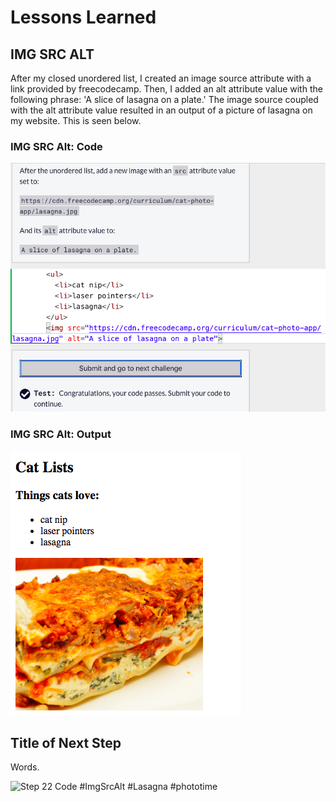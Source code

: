 <html>
  <body>
    <h1>Lessons Learned</h1>
    <h2>IMG SRC ALT</h2>
    <p>
      After my closed unordered list, I created an image source attribute with a link provided by freecodecamp. 
      Then, I added an alt attribute value with the following phrase: 'A slice of lasagna on a plate.' The
      image source coupled with the alt attribute value resulted in an output of a picture of lasagna on my website.
      This is seen below.
    </p>
   <h3>IMG SRC Alt: Code</h3>
   <img src="https://github.com/jennisa1/freeCodeCamp-Projects/blob/main/Cat%20Photo%20Album%20app/Images/Step%2021%20Code.png?raw=true" alt="Step 21 Code"> 
   <h3>IMG SRC Alt: Output</h3>
   <img src="https://github.com/jennisa1/freeCodeCamp-Projects/blob/main/Cat%20Photo%20Album%20app/Images/Step%2021%20Output.png?raw=true" alt="Step 21 Output"> 
   <br /> 
   <h2>Title of Next Step</h2>
   <p>
   Words.
   </p>
   <img src="#" alt="Step 22 Code"> 
    #ImgSrcAlt #Lasagna #phototime
  </body>
  </html>
